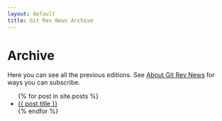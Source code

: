 ```yaml
---
layout: default
title: Git Rev News Archive
---
```


# Archive

Here you can see all the previous editions. See [About Git Rev News](/rev_news/rev_news/) for ways you can subscribe.

<ul>
  {% for post in site.posts %}
    <li>
      <a href="{{ post.url }}">{{ post.title }}</a>
    </li>
  {% endfor %}
</ul>

